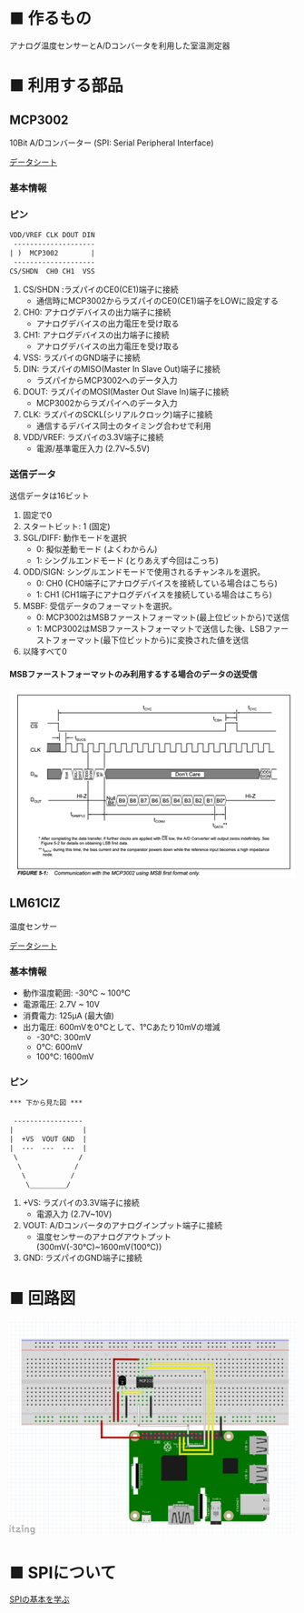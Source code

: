 # ■ 作るもの

アナログ温度センサーとA/Dコンバータを利用した室温測定器

# ■ 利用する部品

## MCP3002

10Bit A/Dコンバーター (SPI: Serial Peripheral Interface)

[データシート](https://akizukidenshi.com/download/ds/microchip/mcp3002.pdf)

### 基本情報

### ピン

```
VDD/VREF CLK DOUT DIN
 --------------------
| )  MCP3002        |
 --------------------
CS/SHDN  CH0 CH1  VSS
```

1. CS/SHDN :ラズパイのCE0(CE1)端子に接続  
    - 通信時にMCP3002からラズパイのCE0(CE1)端子をLOWに設定する
1. CH0: アナログデバイスの出力端子に接続  
    - アナログデバイスの出力電圧を受け取る
1. CH1: アナログデバイスの出力端子に接続  
    - アナログデバイスの出力電圧を受け取る  
1. VSS: ラズパイのGND端子に接続  
1. DIN: ラズパイのMISO(Master In Slave Out)端子に接続  
    - ラズパイからMCP3002へのデータ入力  
1. DOUT: ラズパイのMOSI(Master Out Slave In)端子に接続  
    - MCP3002からラズパイへのデータ入力  
1. CLK: ラズパイのSCKL(シリアルクロック)端子に接続  
    - 通信するデバイス同士のタイミング合わせで利用
1. VDD/VREF: ラズパイの3.3V端子に接続  
    - 電源/基準電圧入力 (2.7V~5.5V)

### 送信データ

送信データは16ビット

1. 固定で0
2. スタートビット: 1 (固定)
3. SGL/DIFF: 動作モードを選択
    - 0: 擬似差動モード (よくわからん)
    - 1: シングルエンドモード (とりあえず今回はこっち)
4. ODD/SIGN: シングルエンドモードで使用されるチャンネルを選択。
    - 0: CH0 (CH0端子にアナログデバイスを接続している場合はこちら)
    - 1: CH1 (CH1端子にアナログデバイスを接続している場合はこちら)
5. MSBF: 受信データのフォーマットを選択。
    - 0: MCP3002はMSBファーストフォーマット(最上位ビットから)で送信
    - 1: MCP3002はMSBファーストフォーマットで送信した後、LSBファーストフォーマット(最下位ビットから)に変換された値を送信
6. 以降すべて0

#### MSBファーストフォーマットのみ利用するする場合のデータの送受信

![](img/fig_01.png)



## LM61CIZ

温度センサー

[データシート](https://www.ti.com/jp/lit/ds/symlink/lm61.pdf)

### 基本情報

- 動作温度範囲: -30℃ ~ 100℃
- 電源電圧: 2.7V ~ 10V
- 消費電力: 125μA (最大値)
- 出力電圧: 600mVを0℃として、1℃あたり10mVの増減
  - -30℃: 300mV
  - 0℃: 600mV
  - 100℃: 1600mV

### ピン


```
*** 下から見た図 ***

 -----------------
|                 |
|  +VS  VOUT GND  |
|  ---  ---  ---  |
 \               /
  \             /
   \           /
    \_________/
```           


1. +VS: ラズパイの3.3V端子に接続
    - 電源入力 (2.7V~10V)
1. VOUT: A/Dコンバータのアナログインプット端子に接続
    - 温度センサーのアナログアウトプット(300mV(-30℃)~1600mV(100℃))
1. GND: ラズパイのGND端子に接続

# ■ 回路図

![](img/fig_00.png)


# ■ SPIについて

[SPIの基本を学ぶ](https://www.analog.com/jp/analog-dialogue/articles/introduction-to-spi-interface.html)